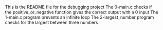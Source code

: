 This is the README file for the debugging project
The 0-main.c checks if the positive_or_negative function gives the correct output with a 0 input
The 1-main.c program prevents an infinite loop
The 2-largest_number program checks for the largest between three numbers
